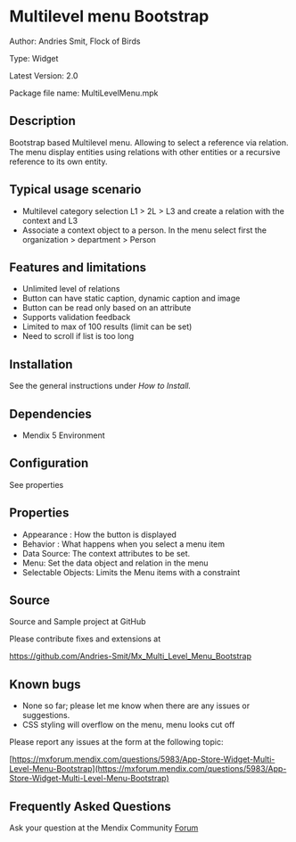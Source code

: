 # Multilevel menu Bootstrap
Author: Andries Smit, Flock of Birds

Type: Widget

Latest Version: 2.0

Package file name: MultiLevelMenu.mpk

## Description

Bootstrap based Multilevel menu. Allowing to select a reference via relation. The menu display entities using relations with other entities or a recursive reference to its own entity.

## Typical usage scenario

* Multilevel category selection L1 > 2L > L3 and create a relation with the context and L3
* Associate a context object to a person. In the menu select first the organization > department > Person

## Features and limitations

* Unlimited level of relations
* Button can have static caption, dynamic caption and image
* Button can be read only based on an attribute
* Supports validation feedback
* Limited to max of 100 results (limit can be set)
* Need to scroll if list is too long

## Installation

See the general instructions under _How to Install._

## Dependencies

* Mendix 5 Environment

## Configuration

See properties

## Properties

* Appearance : How the button is displayed
* Behavior : What happens when you select a menu item
* Data Source: The context attributes to be set.
* Menu: Set the data object and relation in the menu
* Selectable Objects: Limits the Menu items with a constraint

## Source

Source and Sample project at GitHub

Please contribute fixes and extensions at

https://github.com/Andries-Smit/Mx_Multi_Level_Menu_Bootstrap

## Known bugs

* None so far; please let me know when there are any issues or suggestions.
* CSS styling will overflow on the menu, menu looks cut off

Please report any issues at the form at the following topic:

[https://mxforum.mendix.com/questions/5983/App-Store-Widget-Multi-Level-Menu-Bootstrap](https://mxforum.mendix.com/questions/5983/App-Store-Widget-Multi-Level-Menu-Bootstrap)

## Frequently Asked Questions

Ask your question at the Mendix Community [Forum](https://mxforum.mendix.com/)